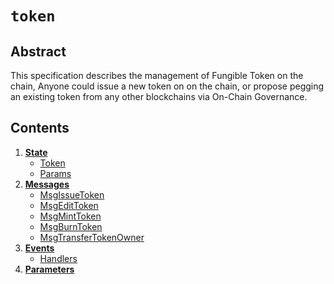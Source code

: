 <!--
order: 0
title: Token Overview
parent:
  title: "Token"
-->

# `token`

## Abstract

This specification describes the management of Fungible Token on the chain, Anyone could issue a new token on on the chain, or propose pegging an existing token from any other blockchains via On-Chain Governance.

## Contents

1. **[State](01_state.md)**
    - [Token](01_state.md#token)
    - [Params](01_state.md#params)
2. **[Messages](02_messages.md)**
    - [MsgIssueToken](02_messages.md#msgissuetoken)
    - [MsgEditToken](02_messages.md#msgedittoken)
    - [MsgMintToken](02_messages.md#msgminttoken)
    - [MsgBurnToken](02_messages.md#msgburntoken)
    - [MsgTransferTokenOwner](02_messages.md#msgtransfertokenowner)
3. **[Events](03_events.md)**
    - [Handlers](03_events.md#handlers)
4. **[Parameters](04_params.md)**
